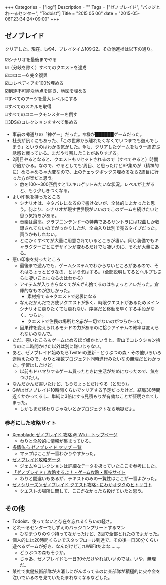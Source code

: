 +++
Categories = ["log"]
Description = ""
Tags = ["ゼノブレイド", "バッジとれ〜るセンター", "Todoist"]
Title = "2015 05 06"
date = "2015-05-06T23:34:24+09:00"
+++

## ゼノブレイド
クリアした。現在、Lv94、プレイタイム109:22。その他進捗は以下の通り。

☑️シナリオを最後までやる  
☑️（分岐を除く）すべてのクエストを達成  
☑️コロニー6 完全復興  
☑️コレペディアを100%埋める  
☑️到達不可能な地点を除き、地図を埋める  
◻️すべてのアーツを最大レベルにする  
◻️すべてのスキルを取得  
◻️すべてのユニークモンスターを倒す  
◻️3DSのコレクションをすべて集める  

* 事前の噂通りの「神ゲー」だった。神様が██████ゲームだった。
* 社長が訊くにもあった、「この世界から離れたくなくていつまでも遊んでしまう」というのはわかる気がした。今も、クリアしたゲームをもう一周遊ぶ誘惑と戦っている。まだやり残したことがありすぎる。
* 2周目やるとなると、クエストもリセットされるので（すべてやると）時間が倍かかる。なので、やるとしても1周目、と思ったけどSP集めが（精神的に）めちゃめちゃ大変なので、上のチェックボックス埋めるなら2周目に行った方が楽だと思う。
	* 敵を100〜300匹倒すと1スキルゲットみたいな状況。レベルが上がると、もう少しきつくなる。
* よい印象を持ったところ
	* シナリオは、ネタバレになるので書けないが、全体的によかったと思う。何より、シナリオが現す世界観がいいのでこのゲームを続けたいと思う気持ちがある。
	* 音楽は最高。クラブニンテンドーの特典であるサントラには12曲しか収録されてないのでがっかりしたが、全曲入りは別で売るタイプだった。買うかもしれない。
	* とにかくすべてが大量に用意されているところが凄い。同じ装備でもキャラクターごとにデザインが変わるだけでも凄いのに、それが大量にある。
* 悪い印象を持ったところ
	* 最後まで遊んでも、ゲームシステムでわからないところがあるので、それはちょっとどうなの、という気はする。（全部説明してるとヘルプもさらに凄いことになるのはわかる）
	* アイテムが入りきらなくてがんがん捨てるのはちょっとアレだった。倉庫的なものが欲しかった。
		* 素材捨てる→クエストで必要になる
	* なんだかんだでお使いクエストが多く、時限クエストがあるためメインシナリオに戻りたくても戻れない。序盤だと移動を早くする手段がなく、つらい。
		* クエストで住民の場所と名前が一切でないのがつらかった。
	* 因果律を変えられるモナドの力があるのに拾うアイテムの確率は変えられないのなんで。
* ただ、悪いところもゲーム止めるほど嫌かというと、雪山でコレクション拾うのに二時間かけた以外は別に嫌いじゃない。
* あと、ゼノブレイド始めたらTwitterの更新・どうぶつの森・その他いろいろ途絶えたので、わりと複数プロジェクト同時進行みたいなの無理だとわかった。学習はしたけど。
	* 以前もドハマりするゲーム買ったときに生活がだめになったので、気をつけたい。
* なんだかんだ書いたけど、もうちょっとだけやる（と思う）。
* GWはゼノブレイド10時間くらいでクリアする予定だったけど、結局30時間近くかかってるし、単純に3倍にする見積もりが有効なことが証明されてしまった。
	* しかもまだ終わりじゃないとかプロジェクトなら地獄だよ。

### 参考にした攻略サイト
* [Xenoblade ゼノブレイド 攻略 @ Wiki - トップページ](http://www35.atwiki.jp/xenoblade/pages/1.html)
	* わりと全般的に情報が集まっている。
* [多情仏心 ゼノブレイド マップ 一覧](http://shiawasenokatati.blog.shinobi.jp/%E3%82%BC%E3%83%8E%E3%83%96%E3%83%AC%E3%82%A4%E3%83%89/%E3%82%BC%E3%83%8E%E3%83%96%E3%83%AC%E3%82%A4%E3%83%89%20%E3%83%9E%E3%83%83%E3%83%97%20%E4%B8%80%E8%A6%A7)
	* マップはここが一番わかりやすかった。
* [ゼノブレイド攻略データ](http://xenobladedata.web.fc2.com/)
	* ジェムやコレクションは詳細なデータを扱っていたここを参考にした。
* [「ゼノブレイド」攻略するよ！ - ゲーム攻略・裏技サイト](http://www.suruyo.net/xenoblade/)
	* わりと間違いもあるが、テキストのみの一覧性はここが一番よかった。
* [ゼノシリーズ＞ゼノブレイド クエスト攻略 : にわかオタクのヒトリゴト](http://niwakaotaku8.seesaa.net/category/24083486-1.html)
	* クエストの場所に関して、ここがなかったら投げていたと思う。

## その他
* Todoist、使ってないと存在を忘れるくらいの軽さ。
* とれ〜るセンターでしずえのバッジコンプリートするマン
	* ひなまつりのやつ持ってなかったけど、2回で全部とれたのでよかった。
* 個人的には20時間くらいでスタッフロール到達で、その後一日30分くらい遊べるゲームが好き、なんだけどこれWiiFitだよな……。
	* どうぶつの森もそうか。
	* じゃあ、ゼノブレイドも一日30分だけやればいいのでは。いや、無理だ。
* 某社で実働技術部隊が火消しにがんばってるのに某部隊が積極的に火や金を注いでいるのを見ていたたまれなくなるなどした。